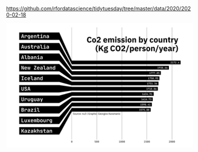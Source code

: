 https://github.com/rfordatascience/tidytuesday/tree/master/data/2020/2020-02-18

![](plots/food-consumption.png)
